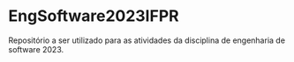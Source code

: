 # EngSoftware2023IFPR
Repositório a ser utilizado para as atividades da disciplina de engenharia de software 2023.
